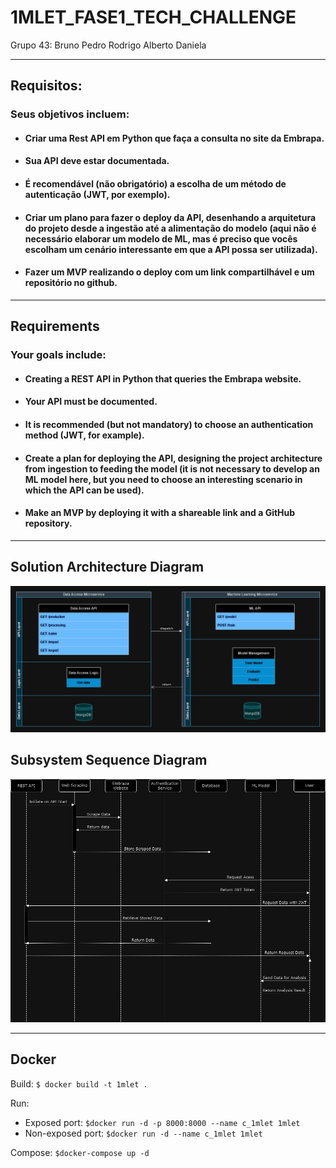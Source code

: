 # 1MLET_FASE1_TECH_CHALLENGE

Grupo 43:
Bruno
Pedro
Rodrigo
Alberto
Daniela

<hr>

## Requisitos:

### Seus objetivos incluem:
* #### Criar uma Rest API em Python que faça a consulta no site da Embrapa.
* #### Sua API deve estar documentada.
* #### É recomendável (não obrigatório) a escolha de um método de autenticação (JWT, por exemplo).
* #### Criar um plano para fazer o deploy da API, desenhando a arquitetura do projeto desde a ingestão até a alimentação do modelo (aqui não é necessário elaborar um modelo de ML, mas é preciso que vocês escolham um cenário interessante em que a API possa ser utilizada).
* #### Fazer um MVP realizando o deploy com um link compartilhável e um repositório no github.

<hr>

## Requirements

### Your goals include:
* #### Creating a REST API in Python that queries the Embrapa website.
* #### Your API must be documented.
* #### It is recommended (but not mandatory) to choose an authentication method (JWT, for example).
* #### Create a plan for deploying the API, designing the project architecture from ingestion to feeding the model (it is not necessary to develop an ML model here, but you need to choose an interesting scenario in which the API can be used).
* #### Make an MVP by deploying it with a shareable link and a GitHub repository.

<hr>

## Solution Architecture Diagram

![1MLET_FASE1_TECH_CHALLENGE.drawio.png](assets%2Fimages%2F1MLET_FASE1_TECH_CHALLENGE.drawio.png)


## Subsystem Sequence Diagram 

![uml.drawio.png](assets%2Fimages%2Fuml.drawio.png)

<hr>

## Docker

Build:
`$ docker build -t 1mlet .`

Run:
- Exposed port: `$docker run -d -p 8000:8000 --name c_1mlet 1mlet`
- Non-exposed port: `$docker run -d --name c_1mlet 1mlet`

Compose:
`$docker-compose up -d`
